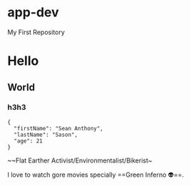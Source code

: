 # app-dev
My First Repository


# Hello
## World
### h3h3

```
{
  "firstName": "Sean Anthony",
  "lastName": "Sason",
  "age": 21
}
```

~~Flat Earther Activist/Environmentalist/Bikerist~

I love to watch gore movies specially ==Green Inferno 👽==.

